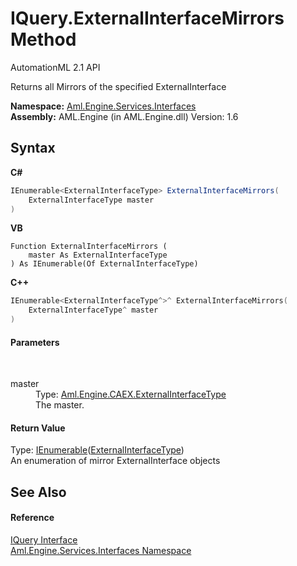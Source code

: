 # IQuery.ExternalInterfaceMirrors Method 
AutomationML 2.1 API 

Returns all Mirrors of the specified ExternalInterface

**Namespace:**&nbsp;<a href="N_Aml_Engine_Services_Interfaces">Aml.Engine.Services.Interfaces</a><br />**Assembly:**&nbsp;AML.Engine (in AML.Engine.dll) Version: 1.6

## Syntax

**C#**<br />
``` C#
IEnumerable<ExternalInterfaceType> ExternalInterfaceMirrors(
	ExternalInterfaceType master
)
```

**VB**<br />
``` VB
Function ExternalInterfaceMirrors ( 
	master As ExternalInterfaceType
) As IEnumerable(Of ExternalInterfaceType)
```

**C++**<br />
``` C++
IEnumerable<ExternalInterfaceType^>^ ExternalInterfaceMirrors(
	ExternalInterfaceType^ master
)
```


#### Parameters
&nbsp;<dl><dt>master</dt><dd>Type: <a href="T_Aml_Engine_CAEX_ExternalInterfaceType">Aml.Engine.CAEX.ExternalInterfaceType</a><br />The master.</dd></dl>

#### Return Value
Type: <a href="https://docs.microsoft.com/dotnet/api/system.collections.generic.ienumerable-1" target="_parent" rel="noopener noreferrer">IEnumerable</a>(<a href="T_Aml_Engine_CAEX_ExternalInterfaceType">ExternalInterfaceType</a>)<br />An enumeration of mirror ExternalInterface objects

## See Also


#### Reference
<a href="T_Aml_Engine_Services_Interfaces_IQuery">IQuery Interface</a><br /><a href="N_Aml_Engine_Services_Interfaces">Aml.Engine.Services.Interfaces Namespace</a><br />